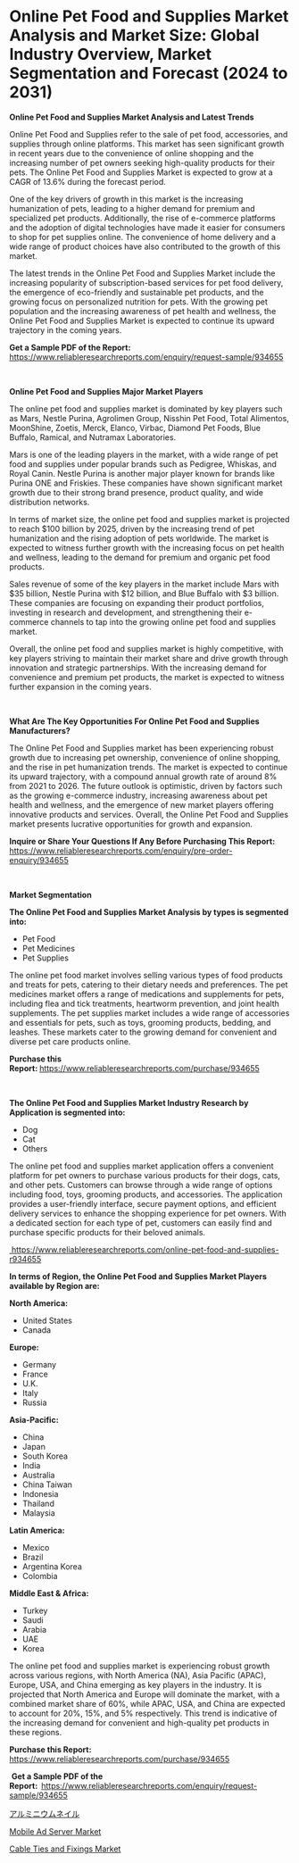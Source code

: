 <p><h1>Online Pet Food and Supplies Market Analysis and Market Size: Global Industry Overview, Market Segmentation and Forecast (2024 to 2031)</h1></p><p><strong>Online Pet Food and Supplies Market Analysis and Latest Trends</strong></p>
<p><p>Online Pet Food and Supplies refer to the sale of pet food, accessories, and supplies through online platforms. This market has seen significant growth in recent years due to the convenience of online shopping and the increasing number of pet owners seeking high-quality products for their pets. The Online Pet Food and Supplies Market is expected to grow at a CAGR of 13.6% during the forecast period.</p><p>One of the key drivers of growth in this market is the increasing humanization of pets, leading to a higher demand for premium and specialized pet products. Additionally, the rise of e-commerce platforms and the adoption of digital technologies have made it easier for consumers to shop for pet supplies online. The convenience of home delivery and a wide range of product choices have also contributed to the growth of this market.</p><p>The latest trends in the Online Pet Food and Supplies Market include the increasing popularity of subscription-based services for pet food delivery, the emergence of eco-friendly and sustainable pet products, and the growing focus on personalized nutrition for pets. With the growing pet population and the increasing awareness of pet health and wellness, the Online Pet Food and Supplies Market is expected to continue its upward trajectory in the coming years.</p></p>
<p><strong>Get a Sample PDF of the Report:&nbsp;</strong> <a href="https://www.reliableresearchreports.com/enquiry/request-sample/934655">https://www.reliableresearchreports.com/enquiry/request-sample/934655</a></p>
<p>&nbsp;</p>
<p><strong>Online Pet Food and Supplies Major Market Players</strong></p>
<p><p>The online pet food and supplies market is dominated by key players such as Mars, Nestle Purina, Agrolimen Group, Nisshin Pet Food, Total Alimentos, MoonShine, Zoetis, Merck, Elanco, Virbac, Diamond Pet Foods, Blue Buffalo, Ramical, and Nutramax Laboratories.</p><p>Mars is one of the leading players in the market, with a wide range of pet food and supplies under popular brands such as Pedigree, Whiskas, and Royal Canin. Nestle Purina is another major player known for brands like Purina ONE and Friskies. These companies have shown significant market growth due to their strong brand presence, product quality, and wide distribution networks.</p><p>In terms of market size, the online pet food and supplies market is projected to reach $100 billion by 2025, driven by the increasing trend of pet humanization and the rising adoption of pets worldwide. The market is expected to witness further growth with the increasing focus on pet health and wellness, leading to the demand for premium and organic pet food products.</p><p>Sales revenue of some of the key players in the market include Mars with $35 billion, Nestle Purina with $12 billion, and Blue Buffalo with $3 billion. These companies are focusing on expanding their product portfolios, investing in research and development, and strengthening their e-commerce channels to tap into the growing online pet food and supplies market.</p><p>Overall, the online pet food and supplies market is highly competitive, with key players striving to maintain their market share and drive growth through innovation and strategic partnerships. With the increasing demand for convenience and premium pet products, the market is expected to witness further expansion in the coming years.</p></p>
<p>&nbsp;</p>
<p><strong>What Are The Key Opportunities For Online Pet Food and Supplies Manufacturers?</strong></p>
<p><p>The Online Pet Food and Supplies market has been experiencing robust growth due to increasing pet ownership, convenience of online shopping, and the rise in pet humanization trends. The market is expected to continue its upward trajectory, with a compound annual growth rate of around 8% from 2021 to 2026. The future outlook is optimistic, driven by factors such as the growing e-commerce industry, increasing awareness about pet health and wellness, and the emergence of new market players offering innovative products and services. Overall, the Online Pet Food and Supplies market presents lucrative opportunities for growth and expansion.</p></p>
<p><strong>Inquire or Share Your Questions If Any Before Purchasing This Report:</strong> <a href="https://www.reliableresearchreports.com/enquiry/pre-order-enquiry/934655">https://www.reliableresearchreports.com/enquiry/pre-order-enquiry/934655</a></p>
<p>&nbsp;</p>
<p><strong>Market Segmentation</strong></p>
<p><strong>The Online Pet Food and Supplies Market Analysis by types is segmented into:</strong></p>
<p><ul><li>Pet Food</li><li>Pet Medicines</li><li>Pet Supplies</li></ul></p>
<p><p>The online pet food market involves selling various types of food products and treats for pets, catering to their dietary needs and preferences. The pet medicines market offers a range of medications and supplements for pets, including flea and tick treatments, heartworm prevention, and joint health supplements. The pet supplies market includes a wide range of accessories and essentials for pets, such as toys, grooming products, bedding, and leashes. These markets cater to the growing demand for convenient and diverse pet care products online.</p></p>
<p><strong>Purchase this Report:&nbsp;</strong><a href="https://www.reliableresearchreports.com/purchase/934655">https://www.reliableresearchreports.com/purchase/934655</a></p>
<p>&nbsp;</p>
<p><strong>The Online Pet Food and Supplies Market Industry Research by Application is segmented into:</strong></p>
<p><ul><li>Dog</li><li>Cat</li><li>Others</li></ul></p>
<p><p>The online pet food and supplies market application offers a convenient platform for pet owners to purchase various products for their dogs, cats, and other pets. Customers can browse through a wide range of options including food, toys, grooming products, and accessories. The application provides a user-friendly interface, secure payment options, and efficient delivery services to enhance the shopping experience for pet owners. With a dedicated section for each type of pet, customers can easily find and purchase specific products for their beloved animals.</p></p>
<p><a href="https://www.reliableresearchreports.com/online-pet-food-and-supplies-r934655">&nbsp;https://www.reliableresearchreports.com/online-pet-food-and-supplies-r934655</a></p>
<p><strong>In terms of Region, the Online Pet Food and Supplies Market Players available by Region are:</strong></p>
<p>
    <p> <strong> North America: </strong>
        <ul>
            <li>United States</li>
            <li>Canada</li>
        </ul>
        </p> 
    <p> <strong> Europe: </strong>
        <ul>
            <li>Germany</li>
            <li>France</li>
            <li>U.K.</li>
            <li>Italy</li>
            <li>Russia</li>
        </ul>
        </p> 
    <p> <strong> Asia-Pacific: </strong>
        <ul>
            <li>China</li>
            <li>Japan</li>
            <li>South Korea</li>
            <li>India</li>
            <li>Australia</li>
            <li>China Taiwan</li>
            <li>Indonesia</li>
            <li>Thailand</li>
            <li>Malaysia</li>
        </ul>
        </p> 
    <p> <strong> Latin America: </strong>
        <ul>
            <li>Mexico</li>
            <li>Brazil</li>
            <li>Argentina Korea</li>
            <li>Colombia</li>
        </ul>
        </p> 
    <p> <strong> Middle East & Africa: </strong>
        <ul>
            <li>Turkey</li>
            <li>Saudi</li>
            <li>Arabia</li>
            <li>UAE</li>
            <li>Korea</li>
        </ul>
    </p>
    </p>
<p><p>The online pet food and supplies market is experiencing robust growth across various regions, with North America (NA), Asia Pacific (APAC), Europe, USA, and China emerging as key players in the industry. It is projected that North America and Europe will dominate the market, with a combined market share of 60%, while APAC, USA, and China are expected to account for 20%, 15%, and 5% respectively. This trend is indicative of the increasing demand for convenient and high-quality pet products in these regions.</p></p>
<p><strong>Purchase this Report: </strong><a href="https://www.reliableresearchreports.com/purchase/934655">https://www.reliableresearchreports.com/purchase/934655</a></p>
<p>&nbsp;<strong>Get a Sample PDF of the Report:&nbsp;&nbsp;</strong><a href="https://www.reliableresearchreports.com/enquiry/request-sample/934655">https://www.reliableresearchreports.com/enquiry/request-sample/934655</a></p>
<p><strong></strong></p>
<p><p><a href="https://medium.com/@rexkhler2023/%E3%82%A2%E3%83%AB%E3%83%9F%E3%83%8B%E3%82%A6%E3%83%A0%E8%A3%BD%E3%81%AE%E9%87%98%E3%81%AE%E5%B8%82%E5%A0%B4%E3%81%AF-%E5%B8%82%E5%A0%B4%E3%82%B7%E3%82%A7%E3%82%A2-%E5%B8%82%E5%A0%B4%E5%8B%95%E5%90%91-%E5%B8%82%E5%A0%B4%E6%88%90%E9%95%B7%E3%81%AB%E9%96%A2%E3%81%99%E3%82%8B%E6%83%85%E5%A0%B1%E3%82%92%E6%8F%90%E4%BE%9B%E3%81%97%E3%81%A6%E3%81%84%E3%81%BE%E3%81%99-9d4c751d458a">アルミニウムネイル</a></p><p><a href="https://www.linkedin.com/pulse/mobile-ad-server-market-competitive-analysis-trends-forecast-2nf1e">Mobile Ad Server Market</a></p><p><a href="https://www.linkedin.com/pulse/decoding-cable-ties-fixings-market-metrics-share-trends-growth-1exjc">Cable Ties and Fixings Market</a></p></p>